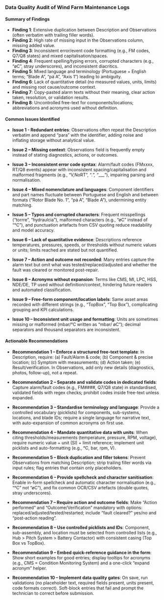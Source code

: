 ### Data Quality Audit of Wind Farm Maintenance Logs
#### Summary of Findings
- **Finding 1**: Extensive duplication between Description and Observations (often verbatim with trailing filler words).
- **Finding 2**: High rate of missing input in the Observations column, missing added value.
- **Finding 3**: Inconsistent error/event code formatting (e.g., FM codes, Q7/Q8 states) and mixed capitalisation/spaces.
- **Finding 4**: Frequent spelling/typing errors, corrupted characters (e.g., “øC”, stray underscores), and inconsistent diacritics.
- **Finding 5**: Mixed language and terminology (Portuguese + English terms; “Blade A”, “pá A”, “Axis 1”) leading to ambiguity.
- **Finding 6**: Lack of quantitative detail (no measured values, units, limits) and missing root cause/outcome context.
- **Finding 7**: Copy-pasted alarm texts without their meaning, clear action taken, resolution, or validation results.
- **Finding 8**: Uncontrolled free-text for components/locations; abbreviations and acronyms used without definition. 

#### Common Issues Identified
- **Issue 1 - Redundant entries**: Observations often repeat the Description verbatim and append “para” with the identifier, adding noise and inflating storage without analytical value.

- **Issue 2 – Missing context**: Observations field is frequently empty instead of stating diagnostics, actions, or outcomes.

- **Issue 3 – Inconsistent error code syntax**: Alarm/fault codes (FMxxxx, RT/Q8 events) appear with inconsistent spacing/capitalisation and malformed fragments (e.g., “V,NoRT”, “._”, “____”), impairing parsing and normalisation.

- **Issue 4 – Mixed nomenclature and languages**: Component identifiers and part names fluctuate between Portuguese and English and between formats (“Rotor Blade No. 1”, “pá A”, “Blade A”), undermining entity matching.

- **Issue 5 – Typos and corrupted characters**: Frequent misspellings (“torrre”, “hydraulcia”), malformed characters (e.g., “øC” instead of “°C”), and punctuation artefacts from CSV quoting reduce readability and model accuracy.

- **Issue 6 – Lack of quantitative evidence**: Descriptions reference temperatures, pressures, speeds, or thresholds without numeric values or units; limits reached are stated but not quantified.

- **Issue 7 – Action and outcome not recorded**: Many entries capture the alarm text but omit what was tested/replaced/adjusted and whether the fault was cleared or monitored post-repair.

- **Issue 8 – Acronyms without expansion**: Terms like CMS, MI, LPC, HSS, NDE/DE, TP used without definition/context, hindering future readers and automated classification.

- **Issue 9 – Free-form component/location labels**: Same asset areas recorded with different strings (e.g., “TopBox”, “Top Box”), complicating grouping and KPI calculations.

- **Issue 10 – Inconsistent unit usage and formatting**: Units are sometimes missing or malformed (mbar/°C written as “mbar/ øC”); decimal separators and thousand separators are inconsistent.

#### Actionable Recommendations
- **Recommendation 1 – Enforce a structured free-text template**: In Description, require: (a) Fault/Alarm & code; (b) Component & precise location; (c) Symptom with measurements; (d) Action taken; (e) Result/verification. In Observations, add only new details (diagnostics, photos, follow-up), not a repeat.

- **Recommendation 2 – Separate and validate codes in dedicated fields**: Capture alarm/fault codes (e.g., FM####, Q7/Q8 state) in standardised, validated fields with regex checks; prohibit codes inside free-text unless expanded.

- **Recommendation 3 – Standardise terminology and language**: Provide a controlled vocabulary (picklists) for components, sub-systems, locations, and blade IDs; require a single language for narrative text, with auto-expansion of common acronyms on first use.

- **Recommendation 4 – Mandate quantitative data with units**: When citing thresholds/measurements (temperature, pressure, RPM, voltage), require numeric value + unit (SI) + limit reference; implement unit picklists and auto-formatting (e.g., °C, bar, rpm, V).

- **Recommendation 5 – Block duplication and filler tokens**: Prevent Observations from matching Description; strip trailing filler words via input rules; flag entries that contain only placeholders.

- **Recommendation 6 – Provide spellcheck and character sanitisation**: Enable in-form spellcheck and automatic character normalisation (e.g., “°C” not “øC”), and fix common OCR/CSV artefacts (double quotes, stray underscores).

- **Recommendation 7 – Require action and outcome fields**: Make “Action performed” and “Outcome/Verification” mandatory with options: replaced/adjusted/tested/restarted; include “fault cleared?” yes/no and “post-action reading”.

- **Recommendation 8 – Use controlled picklists and IDs**: Component, sub-assembly, and location must be selected from controlled lists (e.g., Hub > Pitch System > Battery Contactor) with consistent casing (Top Box vs TopBox).

- **Recommendation 9 – Embed quick-reference guidance in the form**: Show short examples for good entries; display tooltips for acronyms (e.g., CMS = Condition Monitoring System) and a one-click “expand acronym” helper.

- **Recommendation 10 – Implement data quality gates**: On save, run validations (no placeholder text, required fields present, units present, code formats correct). Soft-block entries that fail and prompt the technician to correct before submission.

